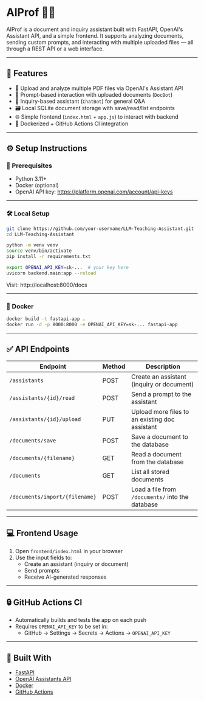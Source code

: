 # AIProf 🧠📄

AIProf is a document and inquiry assistant built with FastAPI, OpenAI's Assistant API, and a simple frontend. It supports analyzing documents, sending custom prompts, and interacting with multiple uploaded files — all through a REST API or a web interface.

---

## 🚀 Features

- 📂 Upload and analyze multiple PDF files via OpenAI's Assistant API  
- 💬 Prompt-based interaction with uploaded documents (`DocBot`)  
- 🧠 Inquiry-based assistant (`ChatBot`) for general Q&A  
- 🗃️ Local SQLite document storage with save/read/list endpoints  
- 🌐 Simple frontend (`index.html` + `app.js`) to interact with backend  
- 🐳 Dockerized + GitHub Actions CI integration

---

## ⚙️ Setup Instructions

### 🧪 Prerequisites

- Python 3.11+
- Docker (optional)
- OpenAI API key: https://platform.openai.com/account/api-keys

---

### 🛠️ Local Setup

```bash
git clone https://github.com/your-username/LLM-Teaching-Assistant.git
cd LLM-Teaching-Assistant

python -m venv venv
source venv/bin/activate
pip install -r requirements.txt

export OPENAI_API_KEY=sk-...  # your key here
uvicorn backend.main:app --reload
```

Visit: http://localhost:8000/docs

---

### 🐳 Docker

```bash
docker build -t fastapi-app .
docker run -d -p 8000:8000 -e OPENAI_API_KEY=sk-... fastapi-app
```

---

## ✅ API Endpoints

| Endpoint                          | Method | Description                                      |
|-----------------------------------|--------|--------------------------------------------------|
| `/assistants`                     | POST   | Create an assistant (inquiry or document)        |
| `/assistants/{id}/read`           | POST   | Send a prompt to the assistant                   |
| `/assistants/{id}/upload`         | PUT    | Upload more files to an existing doc assistant   |
| `/documents/save`                 | POST   | Save a document to the database                  |
| `/documents/{filename}`           | GET    | Read a document from the database                |
| `/documents`                      | GET    | List all stored documents                        |
| `/documents/import/{filename}`    | POST   | Load a file from `/documents/` into the database |

---

## 💻 Frontend Usage

1. Open `frontend/index.html` in your browser  
2. Use the input fields to:  
   - Create an assistant (inquiry or document)  
   - Send prompts  
   - Receive AI-generated responses  

---

## 🔒 GitHub Actions CI

- Automatically builds and tests the app on each push
- Requires `OPENAI_API_KEY` to be set in:
  - GitHub → Settings → Secrets → Actions → `OPENAI_API_KEY`

---

## 🧠 Built With

- [FastAPI](https://fastapi.tiangolo.com/)
- [OpenAI Assistants API](https://platform.openai.com/docs/assistants/overview)
- [Docker](https://www.docker.com/)
- [GitHub Actions](https://docs.github.com/en/actions)

